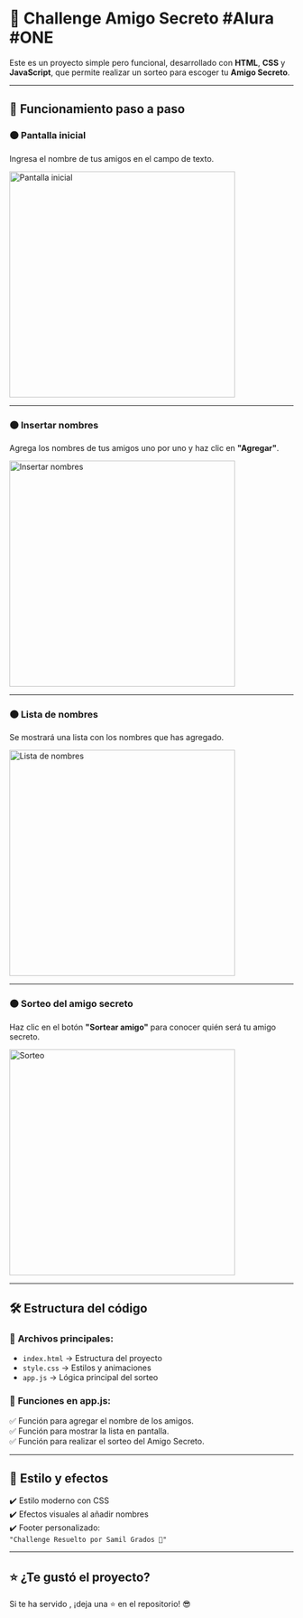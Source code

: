 # 🎁 Challenge Amigo Secreto #Alura #ONE  

Este es un proyecto simple pero funcional, desarrollado con **HTML**, **CSS** y **JavaScript**, que permite realizar un sorteo para escoger tu **Amigo Secreto**.  

---

## 🚀 Funcionamiento paso a paso  

### 🟠 Pantalla inicial  
Ingresa el nombre de tus amigos en el campo de texto.  

<img src="https://github.com/user-attachments/assets/e7b57e55-90d1-4ccc-92fc-7cf89fc8b8af" alt="Pantalla inicial" width="400px">  

---

### 🟠 Insertar nombres  
Agrega los nombres de tus amigos uno por uno y haz clic en **"Agregar"**.  

<img src="https://github.com/user-attachments/assets/61458e4f-751b-409e-853c-97b0bc79f439" alt="Insertar nombres" width="400px">  

---

### 🟠 Lista de nombres  
Se mostrará una lista con los nombres que has agregado.  

<img src="https://github.com/user-attachments/assets/2be014f5-3b39-4208-bc61-3b06e52a0268" alt="Lista de nombres" width="400px">  

---

### 🟠 Sorteo del amigo secreto  
Haz clic en el botón **"Sortear amigo"** para conocer quién será tu amigo secreto.  

<img src="https://github.com/user-attachments/assets/9250f9ec-2248-4006-bfce-09efe1a770eb" alt="Sorteo" width="400px">  

---

## 🛠️ Estructura del código  

### 📂 **Archivos principales:**  
- `index.html` → Estructura del proyecto  
- `style.css` → Estilos y animaciones  
- `app.js` → Lógica principal del sorteo  

### 🧩 **Funciones en app.js:**  
✅ Función para agregar el nombre de los amigos.  
✅ Función para mostrar la lista en pantalla.  
✅ Función para realizar el sorteo del Amigo Secreto.  

---

## 🎨 Estilo y efectos  

✔️ Estilo moderno con CSS  
✔️ Efectos visuales al añadir nombres  
✔️ Footer personalizado:  
`"Challenge Resuelto por Samil Grados 🚀"`  

---

## ⭐ ¿Te gustó el proyecto?  
Si te ha servido , ¡deja una ⭐ en el repositorio! 😎  
